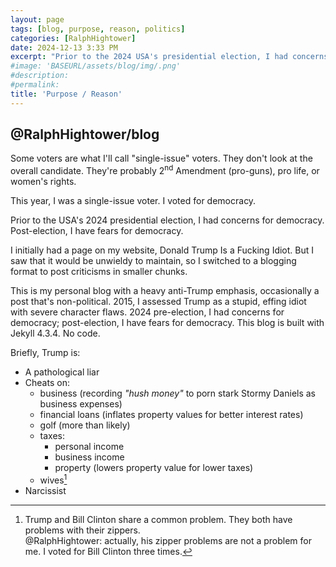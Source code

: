```yaml
---
layout: page
tags: [blog, purpose, reason, politics]
categories: [RalphHightower]
date: 2024-12-13 3:33 PM
excerpt: "Prior to the 2024 USA's presidential election, I had concerns for democracy. Post-election, I have fears for democracy."
#image: 'BASEURL/assets/blog/img/.png'
#description:
#permalink:
title: 'Purpose / Reason'
---
```


## @RalphHightower/blog

Some voters are what I'll call "single-issue" voters. They don't look at the overall candidate. They're probably 2<sup>nd</sup> Amendment (pro-guns), pro life, or women's rights. 

This year, I was a single-issue voter. I voted for democracy. 

Prior to the USA's 2024 presidential election, I had concerns for democracy. Post-election, I have fears for democracy.

I initially had a page on my website, Donald Trump Is a Fucking Idiot. But I saw that it would be unwieldy to maintain, so I switched to a blogging format to post criticisms in smaller chunks. 

This is my personal blog with a heavy anti-Trump emphasis, occasionally a post that's non-political. 2015, I assessed Trump as a stupid, effing idiot with severe character flaws. 2024 pre-election, I had concerns for democracy; post-election, I have fears for democracy. This blog is built with Jekyll 4.3.4. No code.

Briefly, Trump is:

- A pathological liar
- Cheats on:
   - business (recording *"hush money"* to porn stark Stormy Daniels as business expenses)
   - financial loans (inflates property values for better interest rates)
   - golf (more than likely)
   - taxes:
      - personal income
      - business income
      - property (lowers property value for lower taxes)
    - wives[^11]
- Narcissist

[^11]: Trump and Bill Clinton share a common problem. They both have problems with their zippers.<br />@RalphHightower: actually, his zipper problems are not a problem for me. I voted for Bill Clinton three times.
